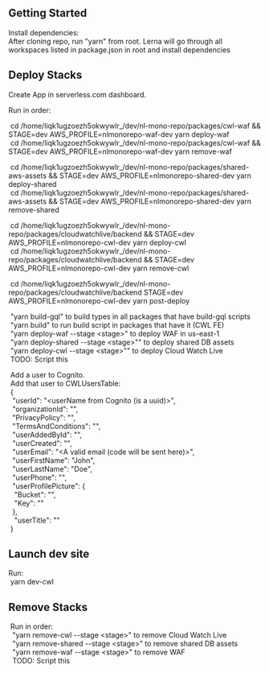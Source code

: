 ## Getting Started

Install dependencies:  
After cloning repo, run "yarn" from root. Lerna will go through all workspaces listed in package.json in root and install dependencies  

## Deploy Stacks

Create App in serverless.com dashboard.  
  
Run in order: 

  
&nbsp;cd /home/liqk1ugzoezh5okwywlr_/dev/nl-mono-repo/packages/cwl-waf && STAGE=dev AWS_PROFILE=nlmonorepo-waf-dev yarn deploy-waf  
&nbsp;cd /home/liqk1ugzoezh5okwywlr_/dev/nl-mono-repo/packages/cwl-waf && STAGE=dev AWS_PROFILE=nlmonorepo-waf-dev yarn remove-waf  
  
&nbsp;cd /home/liqk1ugzoezh5okwywlr_/dev/nl-mono-repo/packages/shared-aws-assets && STAGE=dev AWS_PROFILE=nlmonorepo-shared-dev yarn deploy-shared  
&nbsp;cd /home/liqk1ugzoezh5okwywlr_/dev/nl-mono-repo/packages/shared-aws-assets && STAGE=dev AWS_PROFILE=nlmonorepo-shared-dev yarn remove-shared  

&nbsp;cd /home/liqk1ugzoezh5okwywlr_/dev/nl-mono-repo/packages/cloudwatchlive/backend && STAGE=dev AWS_PROFILE=nlmonorepo-cwl-dev yarn deploy-cwl  
&nbsp;cd /home/liqk1ugzoezh5okwywlr_/dev/nl-mono-repo/packages/cloudwatchlive/backend && STAGE=dev AWS_PROFILE=nlmonorepo-cwl-dev yarn remove-cwl

&nbsp;cd /home/liqk1ugzoezh5okwywlr_/dev/nl-mono-repo/packages/cloudwatchlive/backend STAGE=dev AWS_PROFILE=nlmonorepo-cwl-dev yarn post-deploy
  
&nbsp;"yarn build-gql" to build types in all packages that have build-gql scripts  
&nbsp;"yarn build" to run build script in packages that have it (CWL FE)  
&nbsp;"yarn deploy-waf --stage &lt;stage&gt;" to deploy WAF in us-east-1  
&nbsp;"yarn deploy-shared --stage &lt;stage&gt;"" to deploy shared DB assets  
&nbsp;"yarn deploy-cwl --stage &lt;stage&gt;"" to deploy Cloud Watch Live  
&nbsp;TODO: Script this  
    
&nbsp;Add a user to Cognito.  
&nbsp;Add that user to CWLUsersTable:  
&nbsp;{  
&nbsp;&nbsp;"userId": "&lt;userName from Cognito (is a uuid)&gt;",  
&nbsp;&nbsp;"organizationId": "",  
&nbsp;&nbsp;"PrivacyPolicy": "",  
&nbsp;&nbsp;"TermsAndConditions": "",  
&nbsp;&nbsp;"userAddedById": "",  
&nbsp;&nbsp;"userCreated": "",  
&nbsp;&nbsp;"userEmail": "&lt;A valid email (code will be sent here)&gt;",  
&nbsp;&nbsp;"userFirstName": "John",  
&nbsp;&nbsp;"userLastName": "Doe",  
&nbsp;&nbsp;"userPhone": "",  
&nbsp;&nbsp;"userProfilePicture": {  
&nbsp;&nbsp;&nbsp;"Bucket": "",  
&nbsp;&nbsp;&nbsp;"Key": ""  
&nbsp;&nbsp;},  
&nbsp;&nbsp;   "userTitle": ""  
&nbsp;}  
   
## Launch dev site  
Run:  
&nbsp;yarn dev-cwl  
  
## Remove Stacks  
&nbsp;Run in order:  
&nbsp;&nbsp;"yarn remove-cwl --stage &lt;stage&gt;" to remove Cloud Watch Live  
&nbsp;&nbsp;"yarn remove-shared --stage &lt;stage&gt;" to remove shared DB assets  
&nbsp;&nbsp;"yarn remove-waf --stage &lt;stage&gt;" to remove WAF  
&nbsp;&nbsp;TODO: Script this  
    


